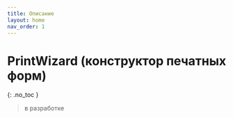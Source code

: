 ```yaml
---
title: Описание
layout: home
nav_order: 1
---
```


# PrintWizard (конструктор печатных форм)
{: .no_toc }

> в разработке